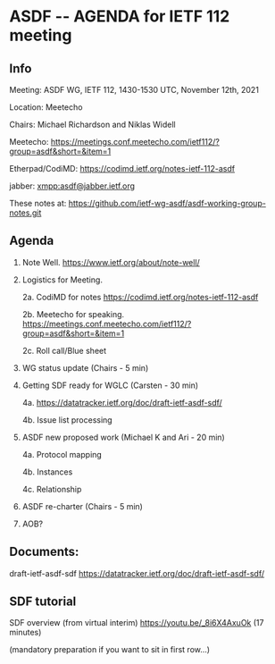 # ASDF -- AGENDA for IETF 112 meeting

## Info

Meeting: ASDF WG, IETF 112, 1430-1530 UTC, November 12th, 2021

Location: Meetecho

Chairs: Michael Richardson and Niklas Widell 

Meetecho: <https://meetings.conf.meetecho.com/ietf112/?group=asdf&short=&item=1>
  
Etherpad/CodiMD: <https://codimd.ietf.org/notes-ietf-112-asdf>

jabber:   <xmpp:asdf@jabber.ietf.org>

These notes at: <https://github.com/ietf-wg-asdf/asdf-working-group-notes.git> 

## Agenda

1. Note Well.  https://www.ietf.org/about/note-well/

2. Logistics for Meeting.

	2a. CodiMD for notes <https://codimd.ietf.org/notes-ietf-112-asdf>

	2b. Meetecho for speaking. <https://meetings.conf.meetecho.com/ietf112/?group=asdf&short=&item=1>

	2c. Roll call/Blue sheet

3. WG status update (Chairs - 5 min)				

4. Getting SDF ready for WGLC (Carsten - 30 min)
	
	4a. <https://datatracker.ietf.org/doc/draft-ietf-asdf-sdf/>
	
	4b. Issue list processing
		
5. ASDF new proposed work (Michael K and Ari - 20 min)

	4a. Protocol mapping
	
	4b. Instances
	
	4c. Relationship
	
6. ASDF re-charter (Chairs - 5 min)
	
7. AOB?  



## Documents: 

draft-ietf-asdf-sdf <https://datatracker.ietf.org/doc/draft-ietf-asdf-sdf/>

## SDF tutorial

SDF overview (from virtual interim) <https://youtu.be/_8i6X4AxuOk> (17 minutes)

(mandatory preparation if you want to sit in first row...)


